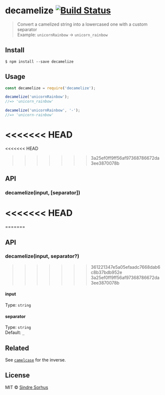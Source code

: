 # decamelize [![Build Status](https://travis-ci.org/sindresorhus/decamelize.svg?branch=master)](https://travis-ci.org/sindresorhus/decamelize)

> Convert a camelized string into a lowercased one with a custom separator<br>
> Example: `unicornRainbow` → `unicorn_rainbow`


## Install

```
$ npm install --save decamelize
```


## Usage

```js
const decamelize = require('decamelize');

decamelize('unicornRainbow');
//=> 'unicorn_rainbow'

decamelize('unicornRainbow', '-');
//=> 'unicorn-rainbow'
```

<<<<<<< HEAD
=======
<<<<<<< HEAD
>>>>>>> 3a25ef0ff9ff56af97368786672da3ee3870078b

## API

### decamelize(input, [separator])
<<<<<<< HEAD
=======
=======
## API

### decamelize(input, separator?)
>>>>>>> 361221347e5a05efaadc7668dab6c8b37bdb952e
>>>>>>> 3a25ef0ff9ff56af97368786672da3ee3870078b

#### input

Type: `string`

#### separator

Type: `string`<br>
Default: `_`


## Related

See [`camelcase`](https://github.com/sindresorhus/camelcase) for the inverse.


## License

MIT © [Sindre Sorhus](https://sindresorhus.com)
